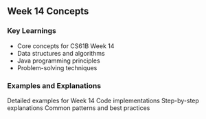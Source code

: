 ## Week 14 Concepts

### Key Learnings
- Core concepts for CS61B Week 14
- Data structures and algorithms
- Java programming principles
- Problem-solving techniques

### Examples and Explanations
Detailed examples for Week 14
Code implementations
Step-by-step explanations
Common patterns and best practices